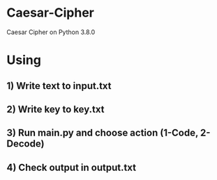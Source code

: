 # Caesar-Cipher
Caesar Cipher on Python 3.8.0


# Using

## 1) Write text to input.txt

## 2) Write key to key.txt

## 3) Run main.py and choose action (1-Code, 2-Decode)

## 4) Check output in output.txt
